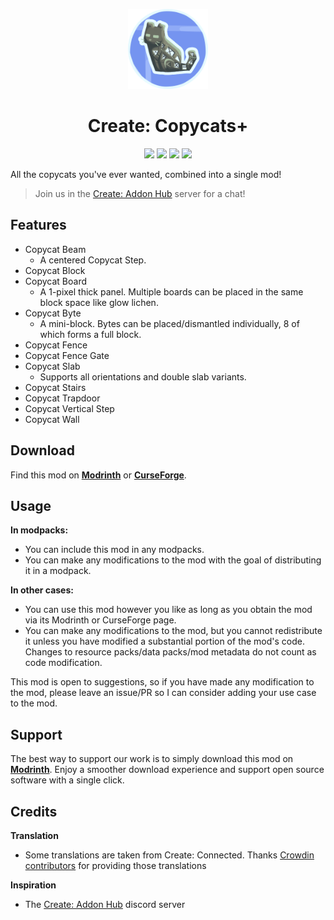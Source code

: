 <p align="center"><img src="https://raw.githubusercontent.com/copycats-plus/copycats/main/src/main/resources/copycats_icon.png" alt="Logo" width="128"></p>

<h1 align="center">Create: Copycats+</h1>

<p align="center">
<a title="Supported versions" target="_blank" href="https://modrinth.com/project/copycats"><img src="https://cf.way2muchnoise.eu/versions/968398_all.svg"></a>
<a title="Modrinth" target="_blank" href="https://modrinth.com/project/copycats"><img src="https://img.shields.io/modrinth/dt/UT2M39wf?style=flat&label=Modrinth"></a>
<a title="CurseForge" target="_blank" href="https://legacy.curseforge.com/minecraft/mc-mods/copycats"><img src="https://img.shields.io/curseforge/dt/968398?style=flat&label=CurseForge"></a>
<a title="Discord" target="_blank" href="https://discord.gg/3AvrppcgG3"><img src="https://img.shields.io/badge/Discord-%235865F2.svg?logo=discord&logoColor=white"></a>
</p>

All the copycats you've ever wanted, combined into a single mod!

> Join us in the [Create: Addon Hub](https://discord.gg/3AvrppcgG3) server for a chat!

## Features

- Copycat Beam
  - A centered Copycat Step.
- Copycat Block
- Copycat Board
  - A 1-pixel thick panel. Multiple boards can be placed in the same block space like glow lichen.
- Copycat Byte
  - A mini-block. Bytes can be placed/dismantled individually, 8 of which forms a full block.
- Copycat Fence
- Copycat Fence Gate
- Copycat Slab
  - Supports all orientations and double slab variants.
- Copycat Stairs
- Copycat Trapdoor
- Copycat Vertical Step
- Copycat Wall

## Download

Find this mod on [**Modrinth**](https://modrinth.com/mod/copycats) or
[**CurseForge**](https://legacy.curseforge.com/minecraft/mc-mods/copycats).

## Usage

**In modpacks:**

- You can include this mod in any modpacks.
- You can make any modifications to the mod with the goal of distributing it in a modpack.

**In other cases:**

- You can use this mod however you like as long as you obtain the mod via its Modrinth or CurseForge page.
- You can make any modifications to the mod, but you cannot redistribute it unless you have modified a substantial
  portion of the mod's code. Changes to resource packs/data packs/mod metadata do not count as code modification.

This mod is open to suggestions, so if you have made any modification to the mod, please leave an issue/PR so I can
consider adding your use case to the mod.

## Support

The best way to support our work is to simply download this mod on
[**Modrinth**](https://modrinth.com/mod/copycats).
Enjoy a smoother download experience and support open source software with a single click.

## Credits

**Translation**

- Some translations are taken from Create: Connected.
  Thanks [Crowdin contributors](https://crowdin.com/project/create-connected-mod/members) for providing those
  translations

**Inspiration**

- The [Create: Addon Hub](https://discord.gg/3AvrppcgG3) discord server
